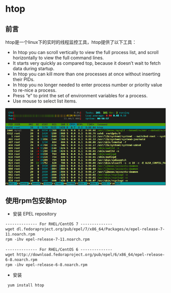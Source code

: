 # htop

## 前言
htop是一个linux下的实时的线程监控工具，htop提供了以下工具：

* In htop you can scroll vertically to view the full process list, and scroll horizontally to view the full command lines.
* It starts very quickly as compared top, because it doesn’t wait to fetch data during startup.
* In htop you can kill more than one processes at once without inserting their PIDs.
* In htop you no longer needed to enter process number or priority value to re-nice a process.
* Press “e” to print the set of environment variables for a process.
*  Use mouse to select list items.


![](./assets/2019-04-22-22-24-57.png)

## 使用rpm包安装htop

* 安装 EPEL repository 

```
-------------- For RHEL/CentOS 7 --------------
wget dl.fedoraproject.org/pub/epel/7/x86_64/Packages/e/epel-release-7-11.noarch.rpm
rpm -ihv epel-release-7-11.noarch.rpm 

-------------- For RHEL/CentOS 6 --------------
wget http://download.fedoraproject.org/pub/epel/6/x86_64/epel-release-6-8.noarch.rpm
rpm -ihv epel-release-6-8.noarch.rpm
```

* 安装
```
 yum install htop
```